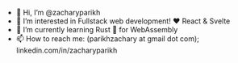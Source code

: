 - 👋 Hi, I’m @zacharyparikh
- 👀 I’m interested in Fullstack web development! :heart: React & Svelte
- 🌱 I’m currently learning Rust :crab: for WebAssembly
- 📫 How to reach me: (parikhzachary at gmail dot com); linkedin.com/in/zacharyparikh


